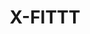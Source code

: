 ---
seo:
  title: 
  description: 
  image:
  
    
title: X-FITTT
description: 
image: https://picsum.photos/seed/10/800/600


sections:
  - layout: split
    align: center
    title: X-FITT bij The Gym Haren
    description: X-Fittt is een Nederlands fitnessprogramma dat zich richt op afvallen, fitter worden en het ontwikkelen van een gezonde levensstijl. Het GLI programma is ontstaan uit de samenwerking tussen voedingsdeskundigen, fysiotherapeuten en sportcoaches. Het heeft als doel mensen te helpen hun gezondheidsdoelen te bereiken door middel van een combinatie van training, voedingsadvies en coaching.
    buttons:
      - button: Meld je aan
        href: '#'
      - button: Gratis proefles
        href: '#'
    image: https://picsum.photos/800/600
    _image:
      position: background

  - title: Wie jou kunnen helpen
    _cards:
      collection: persons
      layout: masonry
    cards:
      - ilse-van-beekum
      - ilse-van-beekum
      - ilse-van-beekum  
      - ilse-van-beekum  
---